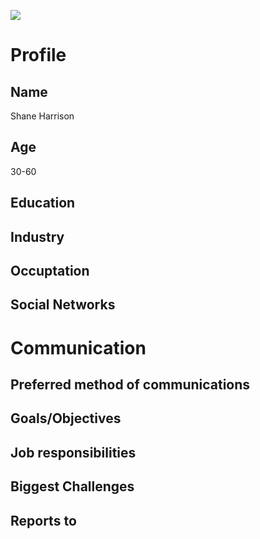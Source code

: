 ![](https://i.pinimg.com/originals/a7/0e/16/a70e1675c7bc001f1578aa76bb0a7819.png)

# Profile

## Name
Shane Harrison
## Age
30-60
## Education

## Industry

## Occuptation

## Social Networks

# Communication

## Preferred method of communications

## Goals/Objectives

## Job responsibilities

## Biggest Challenges

## Reports to
